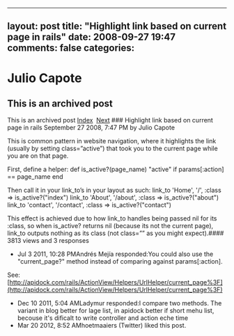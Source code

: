 ---
 layout: post
 title: "Highlight link based on current page in rails"
 date: 2008-09-27 19:47
 comments: false
 categories:
 ---

 # Julio Capote
## This is an archived post
This is an archived post
[Index](../../../index-2.html)  [Next](../../../posts/2008/09/post/52369865/i-would-buy-and-frame-this.html) ### Highlight link based on current page in rails
September 27 2008,  7:47 PM by Julio Capote

This is common pattern in website navigation, where it highlights the link (usually by setting class=”active”) that took you to the current page while you are on that page.

First, define a helper:
def is_active?(page_name)
    "active" if params[:action] == page_name
  end

Then call it in your link_to’s in your layout as such:
link_to 'Home', '/', :class => is_active?("index")
link_to 'About', '/about', :class => is_active?("about")
link_to 'contact', '/contact', :class => is_active?("contact")

This effect is achieved due to how link_to handles being passed nil for its :class, so when is_active? returns nil (because its not the current page), link_to outputs nothing as its class (not class=”” as you might expect).#### 3813 views and 3 responses

- Jul  3 2011, 10:28 PMAndrés Mejía responded:You could also use the "current_page?" method instead of comparing against params[:action].

See:[http://apidock.com/rails/ActionView/Helpers/UrlHelper/current_page%3F](http://apidock.com/rails/ActionView/Helpers/UrlHelper/current_page%3F) 
- Dec 10 2011,  5:04 AMLadymur responded:I compare two methods. The variant in blog better for lage list, in apidock better if short mehu list, becouse it's dificalt to write controller and action eche time
- Mar 20 2012,  8:52 AMhoetmaaiers (Twitter) liked this post.

